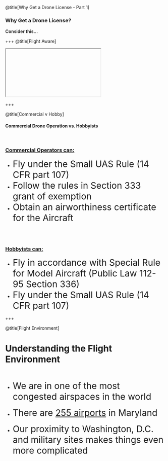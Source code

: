 <div class="slide-bg-style-left"></div><div class="slide-bg-style-right"></div>

@title[Why Get a Drone License - Part 1]

### <span class="orange">Why Get a Drone License?</span>

<div class="center">
<span style="font-weight:600;">Consider this...</span>
</div>

+++
@title[Flight Aware]
<iframe class="stretch" data-src="https://flightaware.com/live/airport_status_bigmap.rvt?airport=KBWI"></iframe>

+++
<div class="slide-bg-style-left"></div><div class="slide-bg-style-right"></div>

@title[Commercial v Hobby]

#### <span class="orange">Commercial Drone Operation vs. Hobbyists</span>

<br>

### [Commercial Operators can:](https://www.faa.gov/uas/faqs/#fwb)
<ul>
  <li class="fragment"><span style="font-size: 28px;">Fly under the Small UAS Rule (14 CFR part 107)</span></li>
  <li class="fragment"><span style="font-size: 28px;">Follow the rules in Section 333 grant of exemption</span></li>
  <li class="fragment"><span style="font-size: 28px;">Obtain an airworthiness certificate for the Aircraft</span></li>
</ul>

<br>
<br>

### [Hobbyists can:](https://www.faa.gov/uas/faqs/#ffr)
<ul>
  <li class="fragment"><span style="font-size: 28px;">Fly in accordance with Special Rule for Model Aircraft (Public Law 112-95 Section 336)</span></li>
  <li class="fragment"><span style="font-size: 28px;">Fly under the Small UAS Rule (14 CFR part 107)</span></li>
</ul>


+++
<div class="slide-bg-style-left"></div><div class="slide-bg-style-right"></div>

@title[Flight Environment]
# Understanding the Flight Environment

<br>

<ul>
  <li class="fragment"><span style="font-size: 28px;">We are in one of the most congested airspaces in the world</span></li>
  <br>
  <li class="fragment"><span style="font-size: 28px;">There are <a href="http://ourairports.com/countries/US/MD/">255 airports</a> in Maryland</span></li>
  <br>
  <li class="fragment"><span style="font-size: 28px;">Our proximity to Washington, D.C. and military sites makes things even more complicated</span></li>
</ul>
